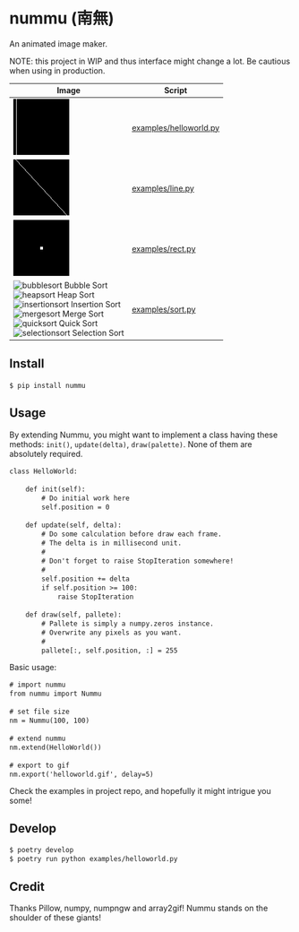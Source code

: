 # nummu (南無)

An animated image maker.

NOTE: this project in WIP and thus interface might change a lot. Be cautious when using in production.

|Image|Script|
|-----|------|
|![helloworld](https://github.com/soasme/nummu/raw/master/examples/helloworld.png)|[examples/helloworld.py](examples/helloworld.py)|
|![line](https://github.com/soasme/nummu/raw/master/examples/line.gif)|[examples/line.py](examples/line.py)|
|![rect](https://github.com/soasme/nummu/raw/master/examples/rect.gif)|[examples/rect.py](examples/rect.py)|
|![bubblesort](https://gist.github.com/soasme/e3f1a210cc7e7750d304cb43b6aaad23/raw/d6e5687ce8492bd5865f4d7f38a5ec421c5d4c1b/bubblesort.png) Bubble Sort<br> ![heapsort](https://gist.github.com/soasme/e3f1a210cc7e7750d304cb43b6aaad23/raw/d6e5687ce8492bd5865f4d7f38a5ec421c5d4c1b/heapsort.png) Heap Sort<br> ![insertionsort](https://gist.github.com/soasme/e3f1a210cc7e7750d304cb43b6aaad23/raw/d6e5687ce8492bd5865f4d7f38a5ec421c5d4c1b/insertionsort.png) Insertion Sort<br> ![mergesort](https://gist.github.com/soasme/e3f1a210cc7e7750d304cb43b6aaad23/raw/d6e5687ce8492bd5865f4d7f38a5ec421c5d4c1b/mergesort.png) Merge Sort<br> ![quicksort](https://gist.github.com/soasme/e3f1a210cc7e7750d304cb43b6aaad23/raw/d6e5687ce8492bd5865f4d7f38a5ec421c5d4c1b/quicksort.png) Quick Sort<br> ![selectionsort](https://gist.github.com/soasme/e3f1a210cc7e7750d304cb43b6aaad23/raw/d6e5687ce8492bd5865f4d7f38a5ec421c5d4c1b/selectionsort.png) Selection Sort |[examples/sort.py](examples/sort.py)|

## Install

```
$ pip install nummu
```

## Usage

By extending Nummu, you might want to implement a class having these methods: `init()`, `update(delta)`, `draw(palette)`. None of them are absolutely required.

    class HelloWorld:

        def init(self):
            # Do initial work here
            self.position = 0

        def update(self, delta):
            # Do some calculation before draw each frame.
            # The delta is in millisecond unit.
            #
            # Don't forget to raise StopIteration somewhere!
            #
            self.position += delta
            if self.position >= 100:
                raise StopIteration

        def draw(self, pallete):
            # Pallete is simply a numpy.zeros instance.
            # Overwrite any pixels as you want.
            #
            pallete[:, self.position, :] = 255

Basic usage:

    # import nummu
    from nummu import Nummu

    # set file size
    nm = Nummu(100, 100)

    # extend nummu
    nm.extend(HelloWorld())

    # export to gif
    nm.export('helloworld.gif', delay=5)


Check the examples in project repo, and hopefully it might intrigue you some!

## Develop

```
$ poetry develop
$ poetry run python examples/helloworld.py
```

## Credit

Thanks Pillow, numpy, numpngw and array2gif! Nummu stands on the shoulder of these giants!
